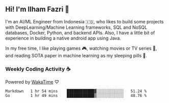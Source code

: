 ## Hi! I'm Ilham Fazri 👋

I'm an AI/ML Engineer from Indonesia 🇮🇩, who likes to build some projects with DeepLearning/Machine Learning frameworks, SQL and NoSQL databases, Docker, Python, and backend APIs. Also, I have a little bit of experience in building a native android app using Java.


In my free time, I like playing games 🎮, watching movies or TV series 🍿, and reading SOTA paper in machine learning as my sleeping pills 💊. 

### Weekly Coding Activity ☕
Powered by [WakaTime](https://wakatime.com/) ♡
<!--START_SECTION:waka-->

```text
Markdown   1 hr 54 mins    ████████████▓░░░░░░░░░░░░   51.24 %
Go         1 hr 49 mins    ████████████▒░░░░░░░░░░░░   48.76 %
```

<!--END_SECTION:waka-->
